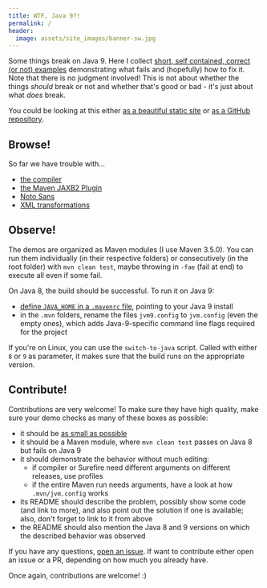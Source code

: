 ```yaml
---
title: WTF, Java 9?!
permalink: /
header:
  image: assets/site_images/banner-sw.jpg
---
```



Some things break on Java 9.
Here I collect [short, self contained, correct (or not) examples](http://www.sscce.org/) demonstrating what fails and (hopefully) how to fix it.
Note that there is no judgment involved!
This is not about whether the things _should_ break or not and whether that's good or bad - it's just about what _does_ break.

You could be looking at this either [as a beautiful static site](http://codefx-org.github.io/java-9-wtf/) or [as a GitHub repository](https://github.com/CodeFX-org/java-9-wtf).

## Browse!

So far we have trouble with...

* [the compiler](compiler)
* [the Maven JAXB2 Plugin](maven-jaxb2-plugin)
* [Noto Sans](noto-sans)
* [XML transformations](xml-transformer)


## Observe!

The demos are organized as Maven modules (I use Maven 3.5.0).
You can run them individually (in their respective folders) or consecutively (in the root folder) with `mvn clean test`, maybe throwing in `-fae` (fail at end) to execute all even if some fail.

On Java 8, the build should be successful.
To run  it on Java 9:

* [define `JAVA_HOME` in a `.mavenrc` file](https://github.com/CodeFX-org/mvn-java-9/tree/master/mavenrc), pointing to your Java 9 install
* in the `.mvn` folders, rename the files `jvm9.config` to `jvm.config` (even the empty ones), which adds Java-9-specific command line flags required for the project

If you're on Linux, you can use the `switch-to-java` script.
Called with either `8` or `9` as parameter, it makes sure that the build runs on the appropriate version.

## Contribute!

Contributions are very welcome!
To make sure they have high quality, make sure your demo checks as many of these boxes as possible:

* it should be [as small as possible](http://www.sscce.org/)
* it should be a Maven module, where `mvn clean test` passes on Java 8 but fails on Java 9
* it should demonstrate the behavior without much editing:
    * if compiler or Surefire need different arguments on different releases, use profiles
    * if the entire Maven run needs arguments, have a look at how `.mvn/jvm.config` works
* its README should describe the problem, possibly show some code (and link to more), and also point out the solution if one is available; also, don't forget to link to it from above
* the README should also mention the Java 8 and 9 versions on which the described behavior was observed

If you have any questions, [open an issue](https://github.com/CodeFX-org/java-9-wtf/issues/new).
If want to contribute either open an issue or a PR, depending on how much you already have.

Once again, contributions are welcome! :)
